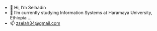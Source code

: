 - 👋 Hi, I’m Selhadin
- 🌱 I’m currently studying Information Systems at Haramaya University, Ethiopia ...
- 📫 zselah34@gmail.com

<!---
selahabdu/selahabdu is a ✨ special ✨ repository because its `README.md` (this file) appears on your GitHub profile.
You can click the Preview link to take a look at your changes.
--->
